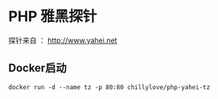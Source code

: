 # PHP 雅黑探针

探针来自 ： http://www.yahei.net 

## Docker启动
```
docker run -d --name tz -p 80:80 chillylove/php-yahei-tz
```
